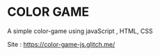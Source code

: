 # COLOR GAME

A simple color-game using javaScript , HTML, CSS

Site : https://color-game-js.glitch.me/
